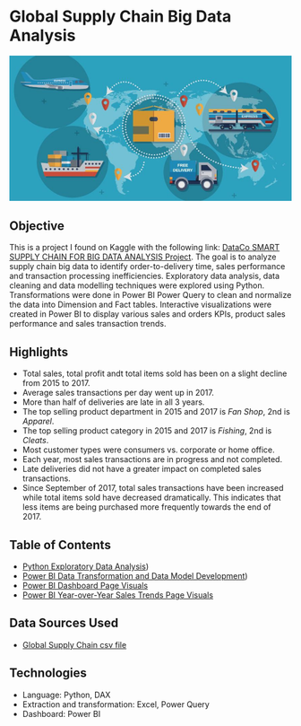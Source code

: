 # Global Supply Chain Big Data Analysis

![Sales Profit Trend Chart](https://github.com/danvuk567/Global-Supply-Chain-Analysis/blob/main/images/Global_Supply_Chain.jpg?raw=true)

## **Objective** ##

This is a project I found on Kaggle with the following link: [DataCo SMART SUPPLY CHAIN FOR BIG DATA ANALYSIS Project](https://www.kaggle.com/datasets/shashwatwork/dataco-smart-supply-chain-for-big-data-analysis). The goal is to analyze supply chain big data to identify order-to-delivery time, sales performance and transaction processing inefficiencies. Exploratory data analysis, data cleaning and data modelling techniques were explored using Python. Transformations were done in Power BI Power Query to clean and normalize the data into Dimension and Fact tables. Interactive visualizations were created in Power BI to display various sales and orders KPIs, product sales performance and sales transaction trends.

## **Highlights** ##

* Total sales, total profit andt total items sold has been on a slight decline from 2015 to 2017.
* Average sales transactions per day went up in 2017.
* More than half of deliveries are late in all 3 years.
* The top selling product department in 2015 and 2017 is *Fan Shop*, 2nd is *Apparel*.
* The top selling product category in 2015 and 2017 is *Fishing*, 2nd is *Cleats*.
* Most customer types were consumers vs. corporate or home office.
* Each year, most sales transactions are in progress and not completed.
* Late deliveries did not have a greater impact on completed sales transactions.
* Since September of 2017, total sales transactions have been increased while total items sold have decreased dramatically.
  This indicates that less items are being purchased more frequently towards the end of 2017.

## **Table of Contents** ##

- [Python Exploratory Data Analysis](https://github.com/danvuk567/Global-Supply-Chain-Analysis/blob/main/Python-Supply-Chain-Data-Exploration/readme.md))
- [Power BI Data Transformation and Data Model Development](https://github.com/danvuk567/Global-Supply-Chain-Analysis/blob/main/Python-Supply-Chain-Data-Exploration/readme.md))
- [Power BI Dashboard Page Visuals](https://github.com/danvuk567/Global-Supply-Chain-Analysis/tree/main/Power_BI-Supply-Chain-Dashboard-Page-Visuals/readme.md)
- [Power BI Year-over-Year Sales Trends Page Visuals](https://github.com/danvuk567/Global-Supply-Chain-Analysis/tree/main/Power_BI-Supply-Chain_YoY-Sales_Trends-Page/readme.md)

## **Data Sources Used** ##

- [Global Supply Chain csv file](https://data.mendeley.com/datasets/8gx2fvg2k6/5/files/72784be5-36d3-44fe-b75d-0edbf1999f65/DataCoSupplyChainDataset.csv)
  
## **Technologies** ##

- Language: Python, DAX
- Extraction and transformation: Excel, Power Query
- Dashboard: Power BI
